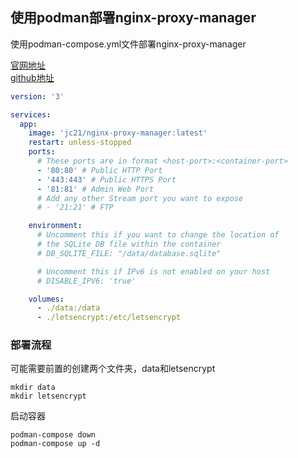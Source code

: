 
## 使用podman部署nginx-proxy-manager

使用podman-compose.yml文件部署nginx-proxy-manager

[官网地址](https://nginxproxymanager.com/)  
[github地址](https://github.com/NginxProxyManager/nginx-proxy-manager)

``` docker-compose.yml
version: '3'

services:
  app:
    image: 'jc21/nginx-proxy-manager:latest'
    restart: unless-stopped
    ports:
      # These ports are in format <host-port>:<container-port>
      - '80:80' # Public HTTP Port
      - '443:443' # Public HTTPS Port
      - '81:81' # Admin Web Port
      # Add any other Stream port you want to expose
      # - '21:21' # FTP

    environment:
      # Uncomment this if you want to change the location of
      # the SQLite DB file within the container
      # DB_SQLITE_FILE: "/data/database.sqlite"

      # Uncomment this if IPv6 is not enabled on your host
      # DISABLE_IPV6: 'true'

    volumes:
      - ./data:/data
      - ./letsencrypt:/etc/letsencrypt
```

### 部署流程



可能需要前置的创建两个文件夹，data和letsencrypt
``` shell
mkdir data
mkdir letsencrypt
```
启动容器
``` shell
podman-compose down
podman-compose up -d
```